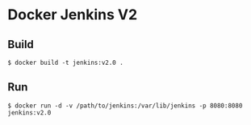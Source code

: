 # Docker Jenkins V2

## Build

```
$ docker build -t jenkins:v2.0 .
```

## Run

```
$ docker run -d -v /path/to/jenkins:/var/lib/jenkins -p 8080:8080 jenkins:v2.0
```

